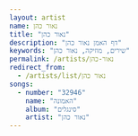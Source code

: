 ```yaml
---
layout: artist
name: נאור כהן
title: "נאור כהן"
description: "דף האמן נאור כהן"
keywords: "שירים, מוזיקה, נאור כהן"
permalink: /artists/נאור-כהן
redirect_from:
  - /artists/list/נאור כהן
songs:
  - number: "32946"
    name: "האמונה"
    album: "סינגלים"
    artist: "נאור כהן"
---
```

